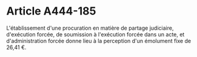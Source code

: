 # Article A444-185

L'établissement d'une procuration en matière de partage judiciaire, d'exécution forcée, de soumission à l'exécution forcée dans un acte, et d'administration forcée donne lieu à la perception d'un émolument fixe de 26,41 €.
